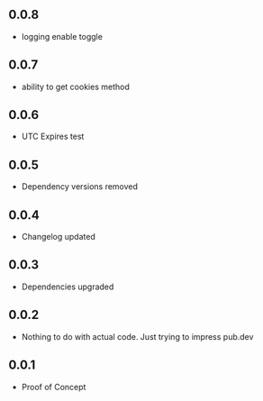 ## 0.0.8

* logging enable toggle

## 0.0.7

* ability to get cookies method

## 0.0.6

* UTC Expires test

## 0.0.5

* Dependency versions removed

## 0.0.4

* Changelog updated

## 0.0.3

* Dependencies upgraded

## 0.0.2

* Nothing to do with actual code. Just trying to impress pub.dev

## 0.0.1

* Proof of Concept
